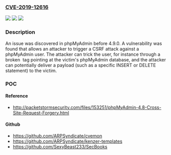 ### [CVE-2019-12616](https://cve.mitre.org/cgi-bin/cvename.cgi?name=CVE-2019-12616)
![](https://img.shields.io/static/v1?label=Product&message=n%2Fa&color=blue)
![](https://img.shields.io/static/v1?label=Version&message=n%2Fa&color=blue)
![](https://img.shields.io/static/v1?label=Vulnerability&message=n%2Fa&color=brighgreen)

### Description

An issue was discovered in phpMyAdmin before 4.9.0. A vulnerability was found that allows an attacker to trigger a CSRF attack against a phpMyAdmin user. The attacker can trick the user, for instance through a broken <img> tag pointing at the victim's phpMyAdmin database, and the attacker can potentially deliver a payload (such as a specific INSERT or DELETE statement) to the victim.

### POC

#### Reference
- http://packetstormsecurity.com/files/153251/phpMyAdmin-4.8-Cross-Site-Request-Forgery.html

#### Github
- https://github.com/ARPSyndicate/cvemon
- https://github.com/ARPSyndicate/kenzer-templates
- https://github.com/SexyBeast233/SecBooks

